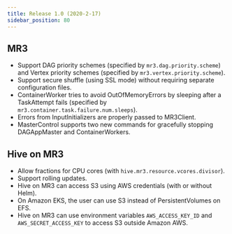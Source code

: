 ```yaml
---
title: Release 1.0 (2020-2-17)
sidebar_position: 80
---
```


## MR3
  - Support DAG priority schemes (specified by `mr3.dag.priority.scheme`)
    and Vertex priority schemes (specified by `mr3.vertex.priority.scheme`).
  - Support secure shuffle (using SSL mode) without requiring separate configuration files.
  - ContainerWorker tries to avoid OutOfMemoryErrors by sleeping after a TaskAttempt fails (specified by `mr3.container.task.failure.num.sleeps`).
  - Errors from InputInitializers are properly passed to MR3Client.
  - MasterControl supports two new commands for gracefully stopping DAGAppMaster and ContainerWorkers.

## Hive on MR3
  - Allow fractions for CPU cores (with `hive.mr3.resource.vcores.divisor`).
  - Support rolling updates.
  - Hive on MR3 can access S3 using AWS credentials (with or without Helm).
  - On Amazon EKS, the user can use S3 instead of PersistentVolumes on EFS.
  - Hive on MR3 can use environment variables `AWS_ACCESS_KEY_ID` and `AWS_SECRET_ACCESS_KEY` to access S3 outside Amazon AWS.

